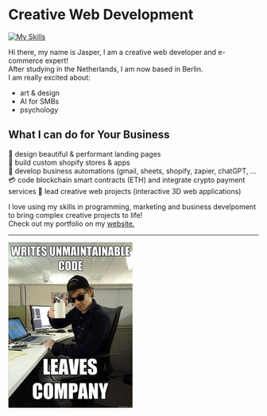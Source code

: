 # Creative Web Development
[![My Skills](https://skillicons.dev/icons?i=js,react,threejs,blender,p5js,photoshop,html,css,tailwind,solidity,r,ableton)](https://skillicons.dev)

Hi there, my name is Jasper, I am a creative web developer and e-commerce expert!  
After studying in the Netherlands, I am now based in Berlin.  
I am really excited about:

- art & design
- AI for SMBs
- psychology
  
## What I can do for Your Business 
  
  🎨 design beautiful & performant landing pages  
  🤑 build custom shopify stores & apps  
  🤖 develop business automations (gmail, sheets, shopify, zapier, chatGPT, ...
  💳 code blockchain smart contracts (ETH) and integrate crypto payment services 
  📝 lead creative web projects (interactive 3D web applications)

I love using my skills in programming, marketing and business develpoment to bring complex creative projects to life!  
Check out my portfolio on my [website.](https://dankylabs.com)

---
![programmer humor](code.jpg)
